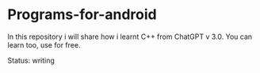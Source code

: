 # Programs-for-android
In this repository i will share how i learnt C++ from ChatGPT v 3.0. You can learn too, use for free.

Status: writing

